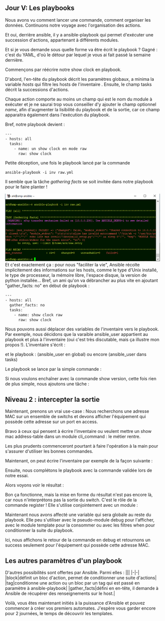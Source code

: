 ## Jour V: Les playbooks

Nous avons vu comment lancer une commande, comment organiser les données. Continuons notre voyage avec l'organisation des actions.

Et oui, derrière ansible, il y a ansible-playbook qui permet d'exécuter une succession d'actions, appartenant à différents modules.

Et si je vous demande sous quelle forme va être écrit le playbook ? Gagné : c'est du YAML, d'où le détour par lequel je vous ai fait passé la semaine dernière. 

Commençons par réécrire notre show clock en playbook.

D'abord, l'en-tête du playbook décrit les paramètres globaux, a minima la variable *hosts* qui filtre les hosts de l'inventaire . Ensuite, le champ tasks décrit la successions d'actions. 

Chaque action comporte au moins un champ qui est le nom du module à exécuter et je ne saurai trop vous conseiller d'y ajouter le champ optionnel *name*, afin d'augmenter la lisibilité du playbook et de la sortie, car ce champ apparaitra également dans l'exécution du playbook.

Bref, notre playbook devient :

    ---
    - hosts: all
      tasks:
        - name: un show clock en mode raw
          raw: show clock

Petite déception, une fois le playbook lancé par la commande

    ansible-playbook -i inv raw.yml

Il semble que la tâche *gathering facts* se soit invitée dans notre playbook pour le faire planter ! 

![playbook001](https://raw.githubusercontent.com/PJO2/Ansible-for-network-guys/master/images/playbook001.png) 
Et c'est exactement ça : pour nous "faciliter la vie", Ansible récolte implicitement des informations sur les hosts, comme le type d'Unix installé, le type de processeur, la mémoire libre, l'espace disque, la version de python installée... 
Bref, un ami qu'on va débrancher au plus vite en ajoutant "gather_facts: no" en début de playbook :
    
    ---
    - hosts: all
      gather_facts: no
      tasks:
        - name: show clock raw
          raw: show clock

Nous pouvons aussi déplacer des variables de l'inventaire vers le playbook. Par exemple, nous décidons que la varaible ansible_user appartient au playbook et plus à l'inventaire (oui c'est très discutable, mais ça illustre mon propos !).
L'inventaire s'écrit :

et le playbook :
(ansible_user en global)
ou encore
(ansible_user dans tasks)


Le playbook se lance par la simple commande :


Si nous voulons enchaîner avec la commande show version, cette fois rien de plus simple, nous ajoutons une tâche :

## Niveau 2 : intercepter la sortie

Maintenant, prenons un vrai use-case : Nous recherchons une adresse MAC sur un ensemble de switchs et devons afficher l'équipement qui possède cette adresse sur un port en access.

Bravo à ceux qui pensent à écrire l'inventaire ou veulent mettre un show mac address-table dans un module cli_command : le métier rentre.

Les plus prudents commenceront pourtant à faire l'opération à la main pour s'assurer d'utiliser les bonnes commandes.

 
 Maintenant, on peut écrire l'inventaire par exemple de la façon suivante :


Ensuite, nous complétons le playbook avec la commande validée lors de notre essai.


Alors voyons voir le résultat :


Bon ça fonctionne, mais la mise en forme du résultat n'est pas encore là, car nous n'interprétons pas la sortie du switch. C'est le rôle de la commande register !
Elle s'utilise conjointement avec un module :


Maintenant nous avons affecté une variable qui sera globale au reste du playbook.
Elle peu s'utiliser avec le pseudo-module debug pour l'afficher, avec le module template pour la consommer ou avec les filtres when pour conditionner la suite du playbook.

Ici, nous affichons le retour de la commande en debug et retournons un success seulement pour l'équipement qui  possède cette adresse MAC.

## Les autres paramètres d'un playbook  

D'autres possibilités sont offertes par Ansible. Parmi elles : 
|||
|-|-|
|block|définit un bloc d'action, permet de conditionner une suite d'actions|
|tag|conditionne une action ou un bloc par un tag qui est passé en paramètre à ansible-playbook|
|gather_facts|défini en en-tête, il demande à Ansible de récupérer des renseignements sur le host.|


Voilà, vous êtes maintenant  initiés à la puissance d'Ansible et pouvez commencer à créer vos premiers automates. J'espère vous garder encore pour 2 journées, le temps de découvrir les templates.



<!--stackedit_data:
eyJoaXN0b3J5IjpbLTI2MDA0MDUyMSwxNDc2ODA4MTU3LDEyMD
g4NDEwNCwtMTg2NDQ5MDc2LDc1MTE3NDY4MiwxNjUyNzMzMjMy
LC05NjA4MzEzM119
-->